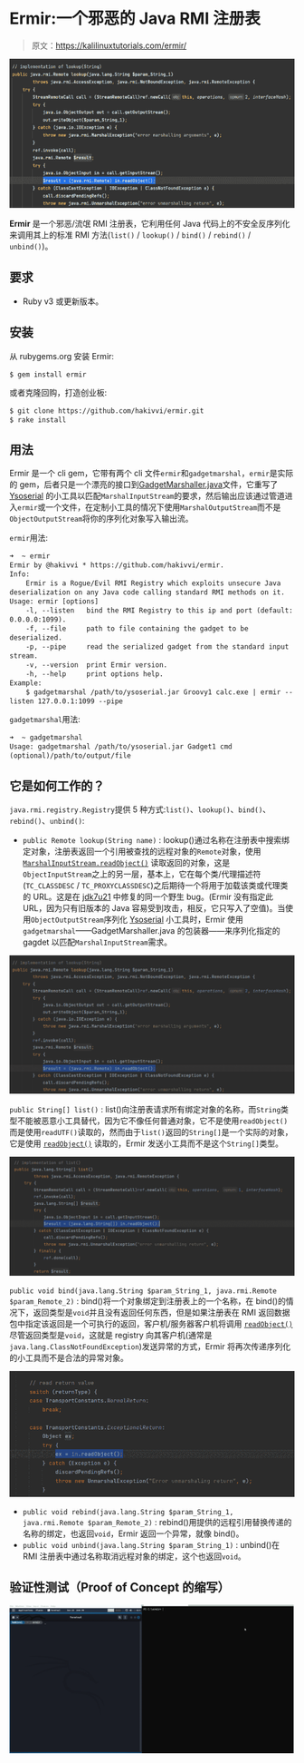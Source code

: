 # Ermir:一个邪恶的 Java RMI 注册表

> 原文：<https://kalilinuxtutorials.com/ermir/>

[![](img/ee2a2aeb76d6f06d97bf6817e607467f.png)](https://blogger.googleusercontent.com/img/b/R29vZ2xl/AVvXsEjs0PFlzsSnfe85aNQc_FShca44LCkQH_aHLc-TV-ZbtgA3TBczSYJYI2V2XETlue8F7CBBccQy1unuscXX5iAxieKRCjcpmBqTBnJ2KZhKMg_cVOYUggnzr_cVo9ooQK0UbKa0I29G6IWjnanM09o7kaGdnz1k2UBFon5dRxmECNRHxsmL6K0fDTdq/s728/Ermir.png)

**Ermir** 是一个邪恶/流氓 RMI 注册表，它利用任何 Java 代码上的不安全反序列化来调用其上的标准 RMI 方法(`list()` / `lookup()` / `bind()` / `rebind()` / `unbind()`)。

## 要求

*   Ruby v3 或更新版本。

## 安装

从 rubygems.org 安装 Ermir:

```
$ gem install ermir
```

或者克隆回购，打造创业板:

```
$ git clone https://github.com/hakivvi/ermir.git
$ rake install
```

## 用法

Ermir 是一个 cli gem，它带有两个 cli 文件`ermir`和`gadgetmarshal`，`ermir`是实际的 gem，后者只是一个漂亮的接口到[GadgetMarshaller.java](https://github.com/hakivvi/ermir/blob/main/helpers/gadgetmarshaller/GadgetMarshaller.java)文件，它重写了 [Ysoserial](https://github.com/frohoff/ysoserial) 的小工具以匹配`MarshalInputStream`的要求，然后输出应该通过管道进入`ermir`或一个文件，在定制小工具的情况下使用`MarshalOutputStream`而不是`ObjectOutputStream`将你的序列化对象写入输出流。

`ermir`用法:

```
➜  ~ ermir
Ermir by @hakivvi * https://github.com/hakivvi/ermir.
Info:
    Ermir is a Rogue/Evil RMI Registry which exploits unsecure Java deserialization on any Java code calling standard RMI methods on it.
Usage: ermir [options]
    -l, --listen   bind the RMI Registry to this ip and port (default: 0.0.0.0:1099).
    -f, --file     path to file containing the gadget to be deserialized.
    -p, --pipe     read the serialized gadget from the standard input stream.
    -v, --version  print Ermir version.
    -h, --help     print options help.
Example:
    $ gadgetmarshal /path/to/ysoserial.jar Groovy1 calc.exe | ermir --listen 127.0.0.1:1099 --pipe
```

`gadgetmarshal`用法:

```
➜  ~ gadgetmarshal
Usage: gadgetmarshal /path/to/ysoserial.jar Gadget1 cmd (optional)/path/to/output/file
```

## 它是如何工作的？

`java.rmi.registry.Registry`提供 5 种方式:`list()`、`lookup()`、`bind()`、`rebind()`、`unbind()`:

*   `public Remote lookup(String name)` : lookup()通过名称在注册表中搜索绑定对象，注册表返回一个引用被查找的远程对象的`Remote`对象，使用 [`MarshalInputStream.readObject()`](http://hg.openjdk.java.net/jdk8u/jdk8u/jdk/file/jdk8u232-ga/src/share/classes/sun/rmi/registry/RegistryImpl_Stub.java#l127) 读取返回的对象，这是`ObjectInputStream`之上的另一层，基本上，它在每个类/代理描述符(`TC_CLASSDESC` / `TC_PROXYCLASSDESC`)之后期待一个将用于加载该类或代理类的 URL。这是在 [jdk7u21](https://docs.oracle.com/javase/7/docs/technotes/guides/rmi/enhancements-7.html) 中修复的同一个野生 bug。(Ermir 没有指定此 URL，因为只有旧版本的 Java 容易受到攻击，相反，它只写入了空值)。当使用`ObjectOutputStream`序列化 [Ysoserial](https://github.com/frohoff/ysoserial) 小工具时，Ermir 使用`gadgetmarshal`——GadgetMarshaller.java 的包装器——来序列化指定的 gagdet 以匹配`MarshalInputStream`需求。

![](img/ac1569483d3e9f57cc50bdb32dc30b23.png)

`public String[] list()` : list()向注册表请求所有绑定对象的名称，而`String`类型不能被恶意小工具替代，因为它不像任何普通对象，它不是使用`readObject()`而是使用`readUTF()`读取的，然而由于`list()`返回的`String[]`是一个实际的对象，它是使用 [`readObject()`](http://hg.openjdk.java.net/jdk8u/jdk8u/jdk/file/jdk8u232-ga/src/share/classes/sun/rmi/registry/RegistryImpl_Stub.java#l95) 读取的，Ermir 发送小工具而不是这个`String[]`类型。

![](img/a79ebd8b5af45dcdd4347332f3dc017a.png)

`public void bind(java.lang.String $param_String_1, java.rmi.Remote $param_Remote_2)` : bind()将一个对象绑定到注册表上的一个名称，在 bind()的情况下，返回类型是`void`并且没有返回任何东西，但是如果注册表在 RMI 返回数据包中指定该返回是一个可执行的返回，客户机/服务器客户机将调用 [`readObject()`](https://hg.openjdk.java.net/jdk8u/jdk8u/jdk/file/tip/src/share/classes/sun/rmi/transport/StreamRemoteCall.java#l270) 尽管返回类型是`void`，这就是 registry 向其客户机(通常是`java.lang.ClassNotFoundException`)发送异常的方式，Ermir 将再次传递序列化的小工具而不是合法的异常对象。

![](img/a160abc4dfdd424f6fb57470b86d49c3.png)

*   `public void rebind(java.lang.String $param_String_1, java.rmi.Remote $param_Remote_2)` : rebind()用提供的远程引用替换传递的名称的绑定，也返回`void`，Ermir 返回一个异常，就像 bind()。
*   `public void unbind(java.lang.String $param_String_1)` : unbind()在 RMI 注册表中通过名称取消远程对象的绑定，这个也返回`void`。

## 验证性测试（Proof of Concept 的缩写）

![](img/4e2531eff4a024d024265d9cb8951848.png)